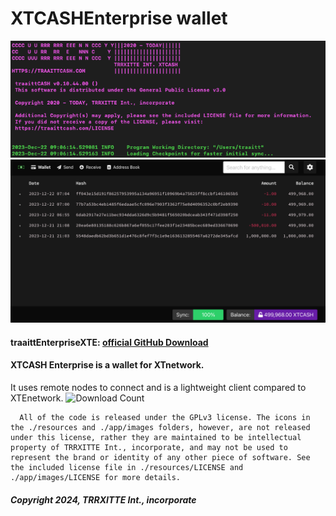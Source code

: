 # XTCASHEnterprise wallet
<img src="https://github.com/TRRXITTE/XTCASHEnterprise/blob/main/docs/currency.png">

<img src="https://github.com/TRRXITTE/XTCASHEnterprise/blob/main/docs/XTCASHinterface.png">

#### traaittEnterpriseXTE: [official GitHub Download](https://GitHub.com/trrxitte/traaittEnterpriseXTE/releases)


#### XTCASH Enterprise is a wallet for XTnetwork.

 It uses remote nodes to connect and is a lightweight client compared to XTEnetwork.
![Download Count](https://img.shields.io/github/downloads/TRRXITTE/XTCASHEnterprise/total.svg)

```
  All of the code is released under the GPLv3 license. The icons in the ./resources and ./app/images folders, however, are not released under this license, rather they are maintained to be intellectual property of TRRXITTE Int., incorporate, and may not be used to represent the brand or identity of any other piece of software. See the included license file in ./resources/LICENSE and ./app/images/LICENSE for more details.
```
##### Copyright 2024, TRRXITTE Int., incorporate
